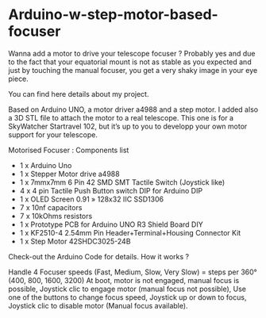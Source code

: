 # Arduino-w-step-motor-based-focuser

Wanna add a motor to drive your telescope focuser ? Probably yes and due to the fact that your equatorial mount is not as stable as you expected and just by touching the manual focuser, you get a very shaky image in your eye piece.
  
You can find here details about my project.

Based on Arduino UNO, a motor driver a4988 and a step motor.
I added also a 3D STL file to attach the motor to a real telescope. This one is for a SkyWatcher Startravel 102, but it’s up to you to developp your own motor support for your telescope.


Motorised Focuser : Components list
-	1 x Arduino Uno
-	1 x Stepper Motor drive a4988
-	1 x 7mmx7mm 6 Pin 42 SMD SMT Tactile Switch (Joystick like)
-	4 x 4 pin Tactile Push Button switch DIP for Arduino DIP
-	1 x OLED Screen 0.91 » 128x32 IIC SSD1306
-	7 x 10nf capacitors
-	7 x 10kOhms resistors
-	1 x Prototype PCB for Arduino UNO R3 Shield Board DIY
-	1 x KF2510-4 2.54mm Pin Header+Terminal+Housing Connector Kit
-	1 x  Step Motor 42SHDC3025-24B


Check-out the Arduino Code for details.
How it works ?

Handle 4 Focuser speeds (Fast, Medium, Slow, Very Slow) = steps per 360° (400, 800, 1600, 3200)
At boot, motor is not engaged, manual focus is possible,
Joystick clic to engage motor (manual focus not possible),
Use one of the buttons to change focus speed,
Joystick up or down to focus,
Joystick clic to disable motor (Manual focus available).
